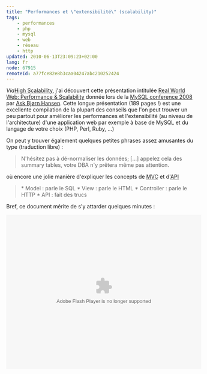 ```yaml
---
title: "Performances et \"extensibilité\" (scalability)"
tags:
    - performances
    - php
    - mysql
    - web
    - réseau
    - http
updated: 2010-06-13T23:09:23+02:00
lang: fr
node: 67915
remoteId: a77fce82e8b3caa04247abc210252424
---
```


*Via*[High Scalability](http://highscalability.com/real-world-web-performance-scalability), j'ai découvert cette présentation intitulée [Real World Web: Performance &amp; Scalability](http://develooper.com/talks/rww-mysql-2008.pdf) donnée lors de la [MySQL conference 2008](http://www.mysqlconf.com/mysql2008) par [Ask Bjørn Hansen](http://www.askbjoernhansen.com/). Cette longue présentation (189 pages !) est une excellente compilation de la plupart des conseils que l'on peut trouver un peu partout pour améliorer les performances et l'extensibilité (au niveau de l'architecture) d'une application web par exemple à base de MySQL et du langage de votre choix (PHP, Perl, Ruby, ...)


On peut y trouver également quelques petites phrases assez amusantes du type (traduction libre) :

<blockquote>
N'hésitez pas à dé-normaliser les données; [...] appelez cela des summary tables, votre DBA n'y prêtera même pas attention.
</blockquote>


où encore une jolie manière d'expliquer les concepts de <abbr title="Model View Controller">MVC</abbr>  et d'<abbr title="Application Programming Interface">API</abbr> <abbr title="Application Programming Interface"> </abbr>

<blockquote>
* Model : parle le SQL
* View : parle le HTML
* Controller : parle le HTTP
* API : fait des trucs
</blockquote>


Bref, ce document mérite de s'y attarder quelques minutes :

<object codebase="http://download.macromedia.com/pub/shockwave/cabs/flash/swflash.cab#version=9,0,0,0" id="doc_850333342495640" name="doc_850333342495640" classid="clsid:d27cdb6e-ae6d-11cf-96b8-444553540000" align="middle" height="410" width="520" >
<param name="movie" value="http://d.scribd.com/ScribdViewer.swf?document_id=2569319&access_key=key-hmtv7al4b6kq08y533b&page=1&version=1&viewMode=slideshow">
<param name="quality" value="high">
<param name="play" value="true">
<param name="loop" value="true">
<param name="scale" value="showall">
<param name="wmode" value="opaque">
<param name="devicefont" value="false">
<param name="bgcolor" value="#ffffff"> 
<param name="menu" value="false">
<param name="allowFullScreen" value="true">
<param name="allowScriptAccess" value="always">
<param name="salign" value="">
<param name="mode" value="slideshow">
<embed src="http://d.scribd.com/ScribdViewer.swf?document_id=2569319&access_key=key-hmtv7al4b6kq08y533b&page=1&version=1&viewMode=slideshow" quality="high" pluginspage="http://www.macromedia.com/go/getflashplayer" play="true" loop="true" scale="showall" wmode="opaque" devicefont="false" bgcolor="#ffffff" name="doc_850333342495640_object" menu="true" allowfullscreen="true" allowscriptaccess="always" salign="" type="application/x-shockwave-flash" align="middle" mode="slideshow" height="410" width="520"></embed>
</object>


